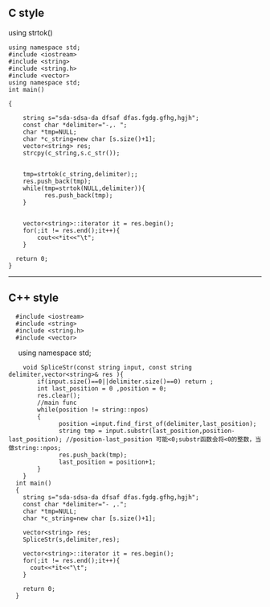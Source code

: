 ## C style 
using strtok()

    using namespace std;
    #include <iostream>
    #include <string>
    #include <string.h>
    #include <vector>
    using namespace std;
    int main()

    {

        string s="sda-sdsa-da dfsaf dfas.fgdg.gfhg,hgjh";
        const char *delimiter="-,. ";
        char *tmp=NULL;
        char *c_string=new char [s.size()+1];
        vector<string> res;
        strcpy(c_string,s.c_str());
        
        
        tmp=strtok(c_string,delimiter);;
        res.push_back(tmp);
        while(tmp=strtok(NULL,delimiter)){
              res.push_back(tmp);
        }


        vector<string>::iterator it = res.begin();
        for(;it != res.end();it++){
            cout<<*it<<"\t";
        }

      return 0;
    }
---
## C++ style

      #include <iostream>
      #include <string>
      #include <string.h>
      #include <vector>
      using namespace std;



        void SpliceStr(const string input, const string delimiter,vector<string>& res ){
            if(input.size()==0||delimiter.size()==0) return ;
            int last_position = 0 ,position = 0;
            res.clear();
            //main func
            while(position != string::npos)
            {
                  position =input.find_first_of(delimiter,last_position);
                  string tmp = input.substr(last_position,position-last_position); //position-last_position 可能<0;substr函数会将<0的整数，当做string::npos;
                  res.push_back(tmp);
                  last_position = position+1;
            }
        }
      int main()
      {
        string s="sda-sdsa-da dfsaf dfas.fgdg.gfhg,hgjh";
        const char *delimiter="- ,.";
        char *tmp=NULL;
        char *c_string=new char [s.size()+1];

        vector<string> res;
        SpliceStr(s,delimiter,res);

        vector<string>::iterator it = res.begin();
        for(;it != res.end();it++){
          cout<<*it<<"\t";
        }

        return 0;
      }





